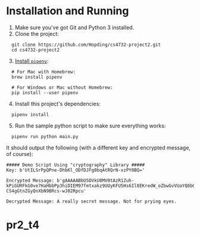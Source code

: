 # Installation and Running
1. Make sure you've got Git and Python 3 installed.
2. Clone the project:
  ```
    git clone https://github.com/Hopding/cs4732-project2.git
    cd cs4732-project2
  ```
3. [Install `pipenv`](https://docs.pipenv.org/install/):
  ```
    # For Mac with Homebrew:
    brew install pipenv

    # For Windows or Mac without Homebrew:
    pip install --user pipenv
  ```
4. Install this project's dependencies:
  ```
    pipenv install
  ```
5. Run the sample python script to make sure everything works:
  ```
    pipenv run python main.py
  ```
  It should output the following (with a different key and encrypted message, of course):
  ```
  ##### Demo Script Using "cryptography" Library #####
  Key: b'UtILSrPpQPne-DhbKl_ODfDJFg0bqAtRQrN-xzPY0BQ='

  Encrypted Message: b'gAAAAABbU5DVkU8MV0tAzR1Zuh-kPiGURFkG0ve7HaHbbPp3hiDIEM97fmtxakz9UUyKFU5Hs6Il8EKredW_oZbwGvVUaYQ8bQDZrp9hKOiZXp-CS4gGtnZGyQnXbN9BRcs-wJ02Rpcu'

  Decrypted Message: A really secret message. Not for prying eyes.
  ```
# pr2_t4
